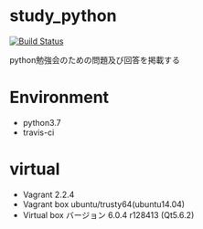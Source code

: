 # study_python
[![Build Status](https://travis-ci.org/AmatsukiUrato/study_python.svg?branch=master)](https://travis-ci.org/AmatsukiUrato/study_python)

python勉強会のための問題及び回答を掲載する

# Environment
- python3.7
- travis-ci

# virtual
- Vagrant 2.2.4
- Vagrant box ubuntu/trusty64(ubuntu14.04)
- Virtual box バージョン 6.0.4 r128413 (Qt5.6.2)
